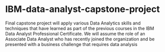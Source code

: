 # IBM-data-analyst-capstone-project
Final capstone project  will apply various Data Analytics skills and techniques that  have learned as part of the previous courses in the IBM Data Analyst Professional Certificate. We will assume the role of an Associate Data Analyst who has recently joined the organization and be presented with a business challenge that requires data analysis
